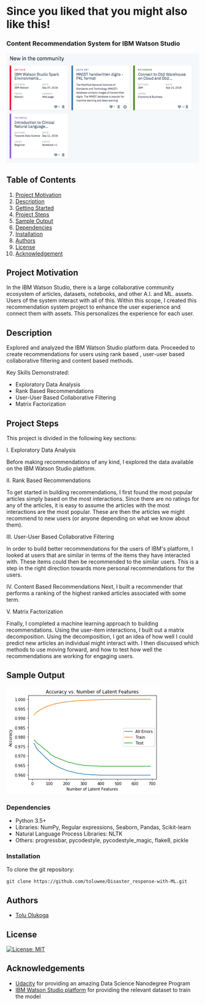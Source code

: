 # Since you liked that you might also like this!
### Content Recommendation System for IBM Watson Studio 

![Intro Pic](image/Picture1.png)


## Table of Contents
1. [Project Motivation](#Project_Motivation)
2. [Description](#description)
3. [Getting Started](#getting_started)
4. [Project Steps](#Project_Steps)
5. [Sample Output](#screenshots)
6. [Dependencies](#dependencies)
7. [Installation](#installation)
8. [Authors](#authors)
9. [License](#license)
10. [Acknowledgement](#acknowledgement)

<a name="Project_Motivation"></a>
## Project Motivation

In the IBM Watson Studio, there is a large collaborative community ecosystem of articles, datasets, notebooks, and other A.I. and ML. assets. Users of the system interact with all of this. Within this scope, I created this recommendation system project to enhance the user experience and connect them with assets. This personalizes the experience for each user.

<a name="Description"></a>
## Description

Explored and analyzed the IBM Watson Studio platform data. Proceeded to create recommendations for users using rank based , user-user based collaborative filtering and content based methods. 


Key Skills Demonstrated:
* Exploratory Data Analysis
* Rank Based Recommendations
* User-User Based Collaborative Filtering
* Matrix Factorization

<a name="Project_Steps"></a>
## Project Steps
This project is divided in the following key sections:

I. Exploratory Data Analysis

Before making recommendations of any kind, I explored the data available on the IBM Watson Studio platform.

II. Rank Based Recommendations

To get started in building recommendations, I first found the most popular articles simply based on the most interactions. Since there are no ratings for any of the articles, it is easy to assume the articles with the most interactions are the most popular. These are then the articles we might recommend to new users (or anyone depending on what we know about them).

III. User-User Based Collaborative Filtering

In order to build better recommendations for the users of IBM's platform, I looked at users that are similar in terms of the items they have interacted with. These items could then be recommended to the similar users. This is a step in the right direction towards more personal recommendations for the users.

IV. Content Based Recommendations
Next, I built a recommender that performs a ranking of the highest ranked articles associated with some term.

V. Matrix Factorization

Finally, I completed a machine learning approach to building recommendations. Using the user-item interactions, I built out a matrix decomposition. Using the decomposition, I got an idea of how well I could predict new articles an individual might interact with. I then discussed which methods to use moving forward, and how to test how well the recommendations are working for engaging users.

<a name="screenshots"></a>
## Sample Output

![Sample Output](image/output.png)

<a name="dependencies"></a>
### Dependencies
* Python 3.5+
* Libraries: NumPy, Regular expressions, Seaborn, Pandas, Scikit-learn
* Natural Language Process Libraries: NLTK
* Others: progressbar, pycodestyle, pycodestyle_magic, flake8, pickle


<a name="installation"></a>
### Installation
To clone the git repository:
```
git clone https://github.com/toluwee/Disaster_response-with-ML.git
```

<a name="authors"></a>
## Authors

* [Tolu Olukoga](https://github.com/toluwee)

<a name="license"></a>
## License
[![License: MIT](https://img.shields.io/badge/License-MIT-yellow.svg)](https://opensource.org/licenses/MIT)

<a name="acknowledgement"></a>
## Acknowledgements

* [Udacity](https://www.udacity.com/) for providing an amazing Data Science Nanodegree Program
* [IBM Watson Studio platform](https://dataplatform.cloud.ibm.com/) for providing the relevant dataset to train the model







